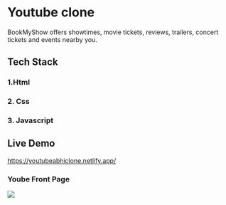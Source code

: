 # Youtube clone

BookMyShow offers showtimes, movie tickets, reviews, trailers, concert tickets and events nearby you.

## Tech Stack

### 1.Html
### 2. Css
### 3. Javascript


## Live Demo
https://youtubeabhiclone.netlify.app/


### Yoube Front Page
<img src="https://i.ibb.co/hyPJDKJ/Capture-youtube.png"/>
     
   
